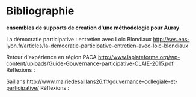 # Bibliographie

__ensembles de supports de creation d'une méthodologie pour Auray__

La démocratie participative : entretien avec Loïc Blondiaux
http://ses.ens-lyon.fr/articles/la-democratie-participative-entretien-avec-loic-blondiaux

Retour d'expérience en région PACA
http://www.laplateforme.org/wp-content/uploads/Guide-Gouvernance-participative-CLAIE-2015.pdf
Réflexions :

Saillans
http://www.mairiedesaillans26.fr/gouvernance-collegiale-et-participative/
Réflexions : 

